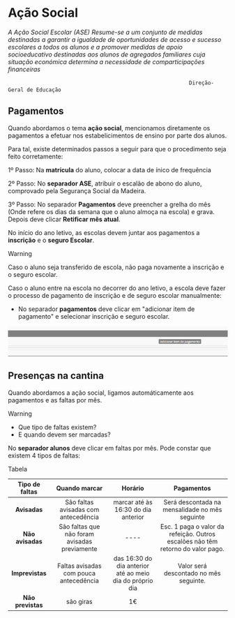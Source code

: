 ﻿# Ação Social

_A Ação Social Escolar (ASE) Resume-se a um conjunto de medidas destinadas a garantir a igualdade de oportunidades de acesso e sucesso escolares a todos os alunos e a promover medidas de apoio socioeducativo destinadas aos alunos de agregados familiares cuja situação económica determina a necessidade de comparticipações financeiras_


                                                              Direção-Geral de Educação 


## Pagamentos

Quando abordamos  o tema **ação social**, mencionamos diretamente os pagamentos a efetuar nos estabelicimentos de ensino por parte dos alunos.

Para tal, existe determinados passos a seguir para que o procedimento seja feito corretamente:

1º Passo: Na **matrícula** do aluno, colocar a data de ínico de frequência

2º Passo: No **separador ASE**, atribuir o escalão de abono do aluno, comprovado pela Segurança Social da Madeira.

3º Passo: No separador **Pagamentos** deve preencher a grelha do mês (Onde refere os dias da semana que o aluno almoça na escola) e grava. Depois deve clicar **Retificar mês atual**.

No início do ano letivo, as escolas devem juntar aos pagamentos a **inscrição** e o **seguro Escolar**.
 

> [!WARNING]  
> Caso o aluno seja transferido de escola, não paga novamente a inscrição e o seguro escolar. 

Caso o aluno entre na escola no decorrer do ano letivo, a escola deve fazer o processo de pagamento de inscrição e de seguro escolar manualmente: 

- No separador **pagamentos** deve clicar em "adicionar item de pagamento" e selecionar inscrição e seguro escolar. 


![Itemdepagamento](../../images/PlaceMiudos/Alunos/Itemdepagamento.PNG)



## Presenças na cantina

Quando abordamos a ação social, ligamos automáticamente aos pagamentos e as faltas por mês.

> [!WARNING]  
>-  Que tipo de faltas existem?
>-  E quando devem ser marcadas?


No **separador alunos** deve clicar em faltas por mês. Pode constar que existem 4 tipos de faltas:

Tabela

| Tipo de faltas          | Quando marcar       | Horário    | Pagamentos |
| :---------------------: |:-------------------:| :---------:|:----------:|
| **Avisadas**    | São faltas avisadas com antecedência| marcar até às 16:30 do dia anterior |Será descontada na mensalidade no mês seguinte
| **Não avisadas**     | São faltas que não foram avisadas previamente | ---- |Esc. 1 paga o valor da refeição. Outros escalões não têm retorno do valor pago.
| **Imprevistas**   |       Faltas avisadas com pouca antecedência     |  das 16:30 do dia anterior até ao meio dia do próprio dia |   Valor será descontado no mês seguinte.|
| **Não previstas**  | são giras        |    1€ |

> 